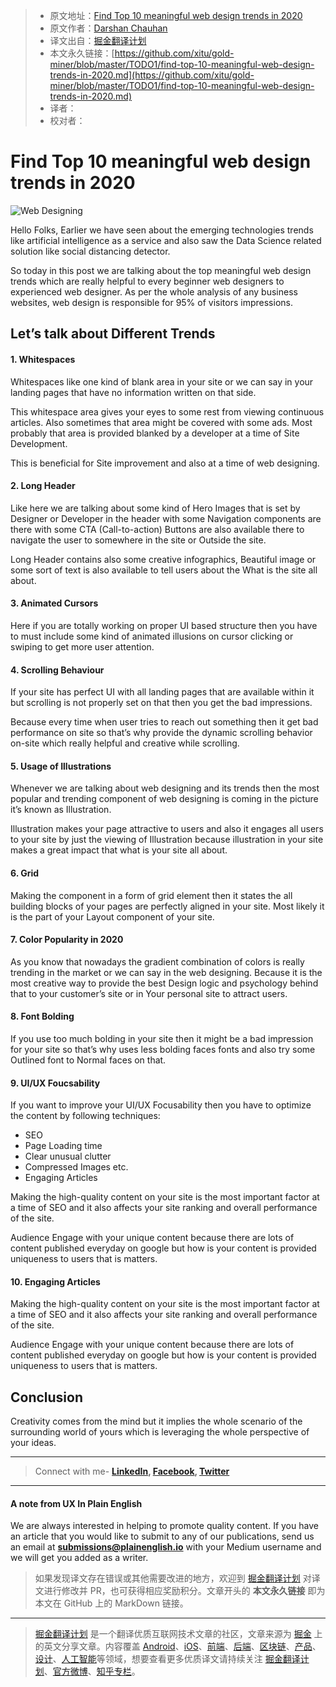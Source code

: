 > * 原文地址：[Find Top 10 meaningful web design trends in 2020](https://medium.com/ux-in-plain-english/find-top-10-meaningful-web-design-trends-in-2020-76c2a8301997)
> * 原文作者：[Darshan Chauhan](https://medium.com/@darshan.chauhan21198)
> * 译文出自：[掘金翻译计划](https://github.com/xitu/gold-miner)
> * 本文永久链接：[https://github.com/xitu/gold-miner/blob/master/TODO1/find-top-10-meaningful-web-design-trends-in-2020.md](https://github.com/xitu/gold-miner/blob/master/TODO1/find-top-10-meaningful-web-design-trends-in-2020.md)
> * 译者：
> * 校对者：

# Find Top 10 meaningful web design trends in 2020

![Web Designing](https://cdn-images-1.medium.com/max/2000/1*0KFCpdc4-ScdB1uDhGNMUg.png)

Hello Folks, Earlier we have seen about the emerging technologies trends like artificial intelligence as a service and also saw the Data Science related solution like social distancing detector.

So today in this post we are talking about the top meaningful web design trends which are really helpful to every beginner web designers to experienced web designer. As per the whole analysis of any business websites, web design is responsible for 95% of visitors impressions.

## Let’s talk about Different Trends

#### 1. Whitespaces

Whitespaces like one kind of blank area in your site or we can say in your landing pages that have no information written on that side.

This whitespace area gives your eyes to some rest from viewing continuous articles. Also sometimes that area might be covered with some ads. Most probably that area is provided blanked by a developer at a time of Site Development.

This is beneficial for Site improvement and also at a time of web designing.

#### 2. Long Header

Like here we are talking about some kind of Hero Images that is set by Designer or Developer in the header with some Navigation components are there with some CTA (Call-to-action) Buttons are also available there to navigate the user to somewhere in the site or Outside the site.

Long Header contains also some creative infographics, Beautiful image or some sort of text is also available to tell users about the What is the site all about.

#### 3. Animated Cursors

Here if you are totally working on proper UI based structure then you have to must include some kind of animated illusions on cursor clicking or swiping to get more user attention.

#### 4. Scrolling Behaviour

If your site has perfect UI with all landing pages that are available within it but scrolling is not properly set on that then you get the bad impressions.

Because every time when user tries to reach out something then it get bad performance on site so that’s why provide the dynamic scrolling behavior on-site which really helpful and creative while scrolling.

#### 5. Usage of Illustrations

Whenever we are talking about web designing and its trends then the most popular and trending component of web designing is coming in the picture it’s known as Illustration.

Illustration makes your page attractive to users and also it engages all users to your site by just the viewing of Illustration because illustration in your site makes a great impact that what is your site all about.

#### 6. Grid

Making the component in a form of grid element then it states the all building blocks of your pages are perfectly aligned in your site. Most likely it is the part of your Layout component of your site.

#### 7. Color Popularity in 2020

As you know that nowadays the gradient combination of colors is really trending in the market or we can say in the web designing. Because it is the most creative way to provide the best Design logic and psychology behind that to your customer’s site or in Your personal site to attract users.

#### 8. Font Bolding

If you use too much bolding in your site then it might be a bad impression for your site so that’s why uses less bolding faces fonts and also try some Outlined font to Normal faces on that.

#### 9. UI/UX Foucsability

If you want to improve your UI/UX Focusability then you have to optimize the content by following techniques:

* SEO
* Page Loading time
* Clear unusual clutter
* Compressed Images etc.
* Engaging Articles

Making the high-quality content on your site is the most important factor at a time of SEO and it also affects your site ranking and overall performance of the site.

Audience Engage with your unique content because there are lots of content published everyday on google but how is your content is provided uniqueness to users that is matters.

#### 10. Engaging Articles

Making the high-quality content on your site is the most important factor at a time of SEO and it also affects your site ranking and overall performance of the site.

Audience Engage with your unique content because there are lots of content published everyday on google but how is your content is provided uniqueness to users that is matters.

## Conclusion

Creativity comes from the mind but it implies the whole scenario of the surrounding world of yours which is leveraging the whole perspective of your ideas.

---

> Connect with me- **[LinkedIn](https://www.linkedin.com/in/darshan-chauhan-b29a88111/), [Facebook](https://facebook.com/darshan.chauhan.9638), [Twitter](https://twitter.com/Darshan0211)**

---

#### A note from UX In Plain English

We are always interested in helping to promote quality content. If you have an article that you would like to submit to any of our publications, send us an email at **[submissions@plainenglish.io](mailto:submissions@plainenglish.io)** with your Medium username and we will get you added as a writer.

> 如果发现译文存在错误或其他需要改进的地方，欢迎到 [掘金翻译计划](https://github.com/xitu/gold-miner) 对译文进行修改并 PR，也可获得相应奖励积分。文章开头的 **本文永久链接** 即为本文在 GitHub 上的 MarkDown 链接。

---

> [掘金翻译计划](https://github.com/xitu/gold-miner) 是一个翻译优质互联网技术文章的社区，文章来源为 [掘金](https://juejin.im) 上的英文分享文章。内容覆盖 [Android](https://github.com/xitu/gold-miner#android)、[iOS](https://github.com/xitu/gold-miner#ios)、[前端](https://github.com/xitu/gold-miner#前端)、[后端](https://github.com/xitu/gold-miner#后端)、[区块链](https://github.com/xitu/gold-miner#区块链)、[产品](https://github.com/xitu/gold-miner#产品)、[设计](https://github.com/xitu/gold-miner#设计)、[人工智能](https://github.com/xitu/gold-miner#人工智能)等领域，想要查看更多优质译文请持续关注 [掘金翻译计划](https://github.com/xitu/gold-miner)、[官方微博](http://weibo.com/juejinfanyi)、[知乎专栏](https://zhuanlan.zhihu.com/juejinfanyi)。
